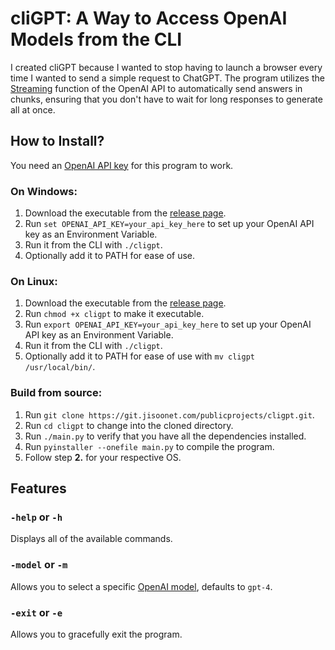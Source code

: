 # cliGPT: A Way to Access OpenAI Models from the CLI
I created cliGPT because I wanted to stop having to launch a browser every time I wanted to send a simple request to ChatGPT.
The program utilizes the [Streaming](https://platform.openai.com/docs/api-reference/streaming) function of the OpenAI API to automatically send answers in chunks, ensuring that you don't have to wait for long responses to generate all at once.

## How to Install?
You need an [OpenAI API key](https://platform.openai.com/api-keys) for this program to work.

### On Windows:
1. Download the executable from the [release page](https://git.jisoonet.com/publicprojects/cligpt/-/releases).
2. Run `set OPENAI_API_KEY=your_api_key_here` to set up your OpenAI API key as an Environment Variable.
3. Run it from the CLI with `./cligpt`.
4. Optionally add it to PATH for ease of use.

### On Linux:
1. Download the executable from the [release page](https://git.jisoonet.com/publicprojects/cligpt/-/releases).
2. Run `chmod +x cligpt` to make it executable.
3. Run `export OPENAI_API_KEY=your_api_key_here` to set up your OpenAI API key as an Environment Variable.
4. Run it from the CLI with `./cligpt`.
5. Optionally add it to PATH for ease of use with `mv cligpt /usr/local/bin/`.

### Build from source:
1. Run `git clone https://git.jisoonet.com/publicprojects/cligpt.git`.
2. Run `cd cligpt` to change into the cloned directory.
3. Run `./main.py` to verify that you have all the dependencies installed.
4. Run `pyinstaller --onefile main.py` to compile the program.
5. Follow step **2.** for your respective OS.

## Features

### `-help` or `-h`
Displays all of the available commands.

### `-model` or `-m`
Allows you to select a specific [OpenAI model](https://platform.openai.com/docs/models), defaults to `gpt-4`.

### `-exit` or `-e`
Allows you to gracefully exit the program.
